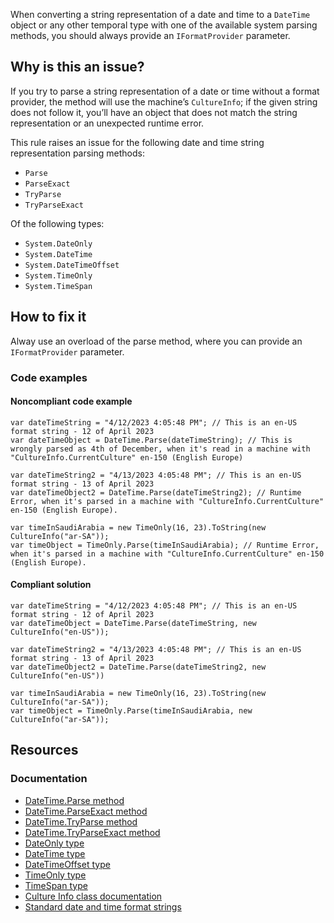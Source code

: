 When converting a string representation of a date and time to a `DateTime` object or any other temporal type with one of the available
system parsing methods, you should always provide an `IFormatProvider` parameter.

## Why is this an issue?

If you try to parse a string representation of a date or time without a format provider, the method will use the machine’s
`CultureInfo`; if the given string does not follow it, you’ll have an object that does not match the string representation or an unexpected
runtime error.

This rule raises an issue for the following date and time string representation parsing methods:

-  `Parse`
-  `ParseExact`
-  `TryParse`
-  `TryParseExact`

Of the following types:

-  `System.DateOnly`
-  `System.DateTime`
-  `System.DateTimeOffset`
-  `System.TimeOnly`
-  `System.TimeSpan`

## How to fix it

Alway use an overload of the parse method, where you can provide an `IFormatProvider` parameter.

### Code examples

#### Noncompliant code example

    var dateTimeString = "4/12/2023 4:05:48 PM"; // This is an en-US format string - 12 of April 2023
    var dateTimeObject = DateTime.Parse(dateTimeString); // This is wrongly parsed as 4th of December, when it's read in a machine with "CultureInfo.CurrentCulture" en-150 (English Europe)
    
    var dateTimeString2 = "4/13/2023 4:05:48 PM"; // This is an en-US format string - 13 of April 2023
    var dateTimeObject2 = DateTime.Parse(dateTimeString2); // Runtime Error, when it's parsed in a machine with "CultureInfo.CurrentCulture" en-150 (English Europe).
    
    var timeInSaudiArabia = new TimeOnly(16, 23).ToString(new CultureInfo("ar-SA"));
    var timeObject = TimeOnly.Parse(timeInSaudiArabia); // Runtime Error, when it's parsed in a machine with "CultureInfo.CurrentCulture" en-150 (English Europe).

#### Compliant solution

    var dateTimeString = "4/12/2023 4:05:48 PM"; // This is an en-US format string - 12 of April 2023
    var dateTimeObject = DateTime.Parse(dateTimeString, new CultureInfo("en-US"));
    
    var dateTimeString2 = "4/13/2023 4:05:48 PM"; // This is an en-US format string - 13 of April 2023
    var dateTimeObject2 = DateTime.Parse(dateTimeString2, new CultureInfo("en-US"))
    
    var timeInSaudiArabia = new TimeOnly(16, 23).ToString(new CultureInfo("ar-SA"));
    var timeObject = TimeOnly.Parse(timeInSaudiArabia, new CultureInfo("ar-SA"));

## Resources

### Documentation

-  [DateTime.Parse method](https://learn.microsoft.com/en-us/dotnet/api/system.datetime.parse)
-  [DateTime.ParseExact method](https://learn.microsoft.com/en-us/dotnet/api/system.datetime.parseexact)
-  [DateTime.TryParse method](https://learn.microsoft.com/en-us/dotnet/api/system.datetime.tryparse)
-  [DateTime.TryParseExact method](https://learn.microsoft.com/en-us/dotnet/api/system.datetime.tryparseexact)
-  [DateOnly type](https://learn.microsoft.com/en-us/dotnet/api/system.dateonly)
-  [DateTime type](https://learn.microsoft.com/en-us/dotnet/api/system.datetime)
-  [DateTimeOffset type](https://learn.microsoft.com/en-us/dotnet/api/system.datetimeoffset)
-  [TimeOnly type](https://learn.microsoft.com/en-us/dotnet/api/system.timeonly)
-  [TimeSpan type](https://learn.microsoft.com/en-us/dotnet/api/system.timespan)
-  [Culture Info class documentation](https://learn.microsoft.com/en-us/dotnet/api/system.globalization.cultureinfo)
-  [Standard date and time format
  strings](https://learn.microsoft.com/en-us/dotnet/standard/base-types/standard-date-and-time-format-strings)